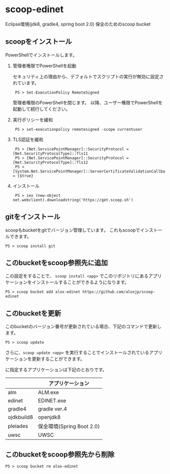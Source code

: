 # scoop-edinet
Eclipse環境(jdk8, gradle4, spring boot 2.0) 保全のためのscoop bucket

## scoopをインストール

PowerShellでインストールします。

1. 管理者権限でPowerShellを起動

	セキュリティ上の理由から、デフォルトでスクリプトの実行が無効に設定されています。

		PS > Set-ExecutionPolicy RemoteSigned

	管理者権限のPowerShellを閉じます。
	以降、ユーザー権限でPowerShellを起動して続行してください。

1. 実行ポリシーを緩和

		PS > set-executionpolicy remotesigned -scope currentuser

1. TLS認証を緩和

		PS > [Net.ServicePointManager]::SecurityProtocol = [Net.SecurityProtocolType]::Tls11
		PS > [Net.ServicePointManager]::SecurityProtocol = [Net.SecurityProtocolType]::Tls12
		PS > [System.Net.ServicePointManager]::ServerCertificateValidationCallback = {$true}

1. インストール

		PS > iex (new-object net.webclient).downloadstring('https://get.scoop.sh')

## gitをインストール

scoopもbucketをgitでバージョン管理しています。
これもscoopでインストールできます。

	PS > scoop install git

## このbucketをscoop参照先に追加

この設定をすることで、 `scoop install <app>` でこのリポジトリにあるアプリケーションをインストールすることができるようになります。

	PS > scoop bucket add alox-edinet https://github.com/aloxjp/scoop-edinet

## このbucketを更新

このbucketのバージョン番号が更新されている場合、下記のコマンドで更新します。

	PS > scoop update

さらに、`scoop update <app>` を実行することでインストールされているアプリケーションを更新することができます。

<app>に指定するアプリケーションは下記のとおりです。

<app>      | アプリケーション
-----------|---------------
alm        | ALM.exe
edinet     | EDINET.exe
gradle4    | gradle ver.4
ojdkbuild8 | openjdk8
pleiades   | 保全環境(Spring Boot 2.0)
uwsc       | UWSC

## このbucketをscoop参照先から削除

	PS > scoop bucket rm alox-edinet


